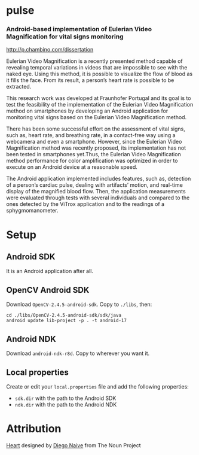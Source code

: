 pulse
=====

### Android-based implementation of Eulerian Video Magnification for vital signs monitoring

http://p.chambino.com/dissertation

Eulerian Video Magnification is a recently presented method capable of
revealing temporal variations in videos that are impossible to see with
the naked eye. Using this method, it is possible to visualize the flow of
blood as it fills the face. From its result, a person’s heart rate is possible
to be extracted.

This research work was developed at Fraunhofer Portugal and its goal is to
test the feasibility of the implementation of the Eulerian Video Magnification
method on smartphones by developing an Android application for monitoring
vital signs based on the Eulerian Video Magnification method.

There has been some successful effort on the assessment of vital signs,
such as, heart rate, and breathing rate, in a contact-free way using a
webcamera and even a smartphone. However, since the Eulerian Video
Magnification method was recently proposed, its implementation has not been
tested in smartphones yet.Thus, the Eulerian Video Magnification method
performance for color amplification was optimized in order to execute on an
Android device at a reasonable speed.

The Android application implemented includes features, such as, detection
of a person’s cardiac pulse, dealing with artifacts’ motion, and real-time
display of the magnified blood flow. Then, the application measurements were
evaluated through tests with several individuals and compared to the ones
detected by the ViTrox application and to the readings of a sphygmomanometer.


Setup
=====

Android SDK
-----------

It is an Android application after all.


OpenCV Android SDK
------------------

Download `OpenCV-2.4.5-android-sdk`.
Copy to `./libs`, then:

    cd ./libs/OpenCV-2.4.5-android-sdk/sdk/java
    android update lib-project -p . -t android-17


Android NDK
-----------

Download `android-ndk-r8d`.
Copy to wherever you want it.


Local properties
----------------

Create or edit your `local.properties` file and add the following properties:
  - `sdk.dir` with the path to the Android SDK
  - `ndk.dir` with the path to the Android NDK


Attribution
===========

[Heart](http://thenounproject.com/noun/heart/#icon-No15259) designed by [Diego Naive](http://thenounproject.com/diegonaive) from The Noun Project
